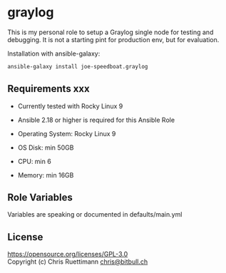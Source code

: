 # graylog
This is my personal role to setup a Graylog single node for testing and debugging.
It is not a starting pint for production env, but for evaluation.

Installation with ansible-galaxy:

``` bash
ansible-galaxy install joe-speedboat.graylog
```

## Requirements xxx

* Currently tested with Rocky Linux 9
* Ansible 2.18 or higher is required for this Ansible Role

* Operating System: Rocky Linux 9
* OS Disk: min 50GB
* CPU: min 6   
* Memory: min 16GB   


Role Variables
--------------

Variables are speaking or documented in defaults/main.yml   


License
-------
https://opensource.org/licenses/GPL-3.0    
Copyright (c) Chris Ruettimann <chris@bitbull.ch>
